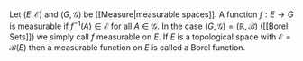 Let $(E,\mathcal{E})$ and $(G,\mathcal{G})$ be [[Measure|measurable spaces]]. A function $f:E\to G$ is measurable if $f^{-1}(A)\in \mathcal{E}$ for all $A\in \mathcal{G}$.
In the case $(G,\mathcal{G})=(\mathbb{R},\mathcal{B})$ ([[Borel Sets]]) we simply call $f$ measurable on $E$.
If $E$ is a topological space with $\mathcal{E}=\mathcal{B}(E)$ then a measurable function on $E$ is called a Borel function.

